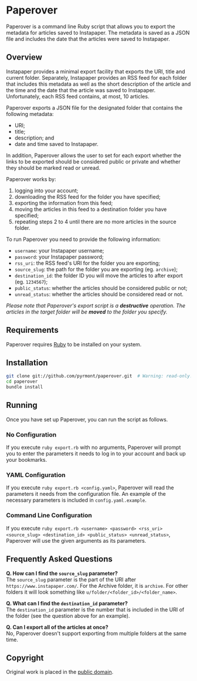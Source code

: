 # Paperover

Paperover is a command line Ruby script that allows you to export the metadata for articles saved to Instapaper. The metadata is saved as a JSON file and includes the date that the articles were saved to Instapaper.

## Overview

Instapaper provides a minimal export facility that exports the URI, title and current folder. Separately, Instapaper provides an RSS feed for each folder that includes this metadata as well as the short description of the article and the time and the date that the article was saved to Instapaper. Unfortunately, each RSS feed contains, at most, 10 articles.

Paperover exports a JSON file for the designated folder that contains the following metadata:

* URI;
* title;
* description; and
* date and time saved to Instapaper.

In addition, Paperover allows the user to set for each export whether the links to be exported should be considered public or private and whether they should be marked read or unread.

Paperover works by:

1. logging into your account;
2. downloading the RSS feed for the folder you have specified;
3. exporting the information from this feed;
4. moving the articles in this feed to a destination folder you have specified;
5. repeating steps 2 to 4 until there are no more articles in the source folder.

To run Paperover you need to provide the following information:

* `username`: your Instapaper username;
* `password`: your Instapaper password;
* `rss_uri`: the RSS feed's URI for the folder you are exporting;
* `source_slug`: the path for the folder you are exporting (eg. `archive`);
* `destination_id`: the folder ID you will move the articles to after export (eg. `1234567`);
* `public_status`: whether the articles should be considered public or not;
* `unread_status`: whether the articles should be considered read or not.

*Please note that Paperover's export script is a __destructive__ operation. The articles in the target folder will be __moved__ to the folder you specify.*

## Requirements

Paperover requires [Ruby](http://ruby-lang.org) to be installed on your system.

## Installation

```bash
git clone git://github.com/pyrmont/paperover.git  # Warning: read-only.
cd paperover
bundle install
```

## Running

Once you have set up Paperover, you can run the script as follows.

### No Configuration

If you execute `ruby export.rb` with no arguments, Paperover will prompt you to enter the parameters it needs to log in to your account and back up your bookmarks.

### YAML Configuration

If you execute `ruby export.rb <config.yaml>`, Paperover will read the parameters it needs from the configuration file. An example of the necessary parameters is included in `config.yaml.example`.

### Command Line Configuration

If you execute `ruby export.rb <username> <password> <rss_uri> <source_slug> <destination_id> <public_status> <unread_status>`, Paperover will use the given arguments as its parameters.

## Frequently Asked Questions

**Q. How can I find the `source_slug` parameter?**  
The `source_slug` parameter is the part of the URI after `https://www.instapaper.com/`. For the Archive folder, it is `archive`. For other folders it will look something like `u/folder/<folder_id>/<folder_name>`.

**Q. What can I find the `destination_id` parameter?**  
The `destination_id` parameter is the number that is included in the URI of the folder (see the question above for an example).

**Q. Can I export all of the articles at once?**  
No, Paperover doesn't support exporting from multiple folders at the same time.


## Copyright

Original work is placed in the [public domain](http://creativecommons.org/publicdomain/zero/1.0/).
